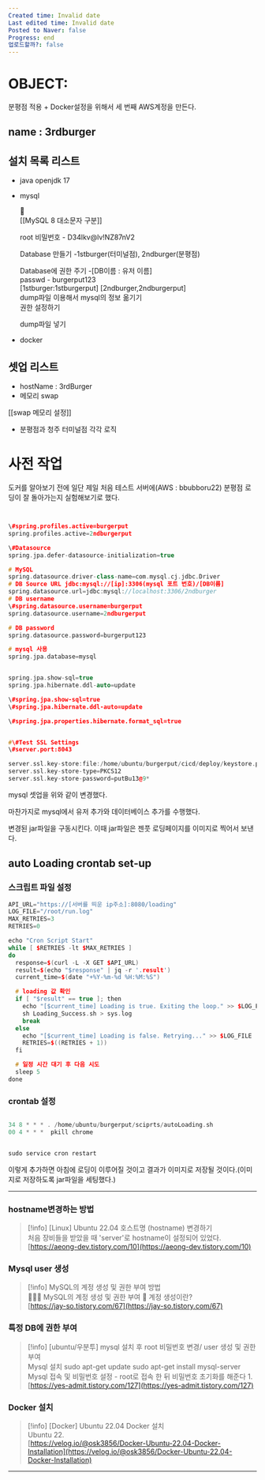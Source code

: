 ```yaml
---
Created time: Invalid date
Last edited time: Invalid date
Posted to Naver: false
Progress: end
업로드할까?: false
---
```

# OBJECT:

분평점 적용 + Docker설정을 위해서 세 번째 AWS계정을 만든다.

## name : 3rdburger

## 설치 목록 리스트

- java openjdk 17
- mysql  
      
    🔗  
    [[MySQL 8 대소문자 구분]]  
      
    root 비밀번호 - D34lkv@lv!NZ87nV2  
      
    Database 만들기 -1stburger(터미널점), 2ndburger(분평점)  
      
    Database에 권한 주기 -[DB이름 : 유저 이름]  
    passwd - burgerput123  
    [1stburger:1stburgerput] [2ndburger,2ndburgerput]  
    dump파일 이용해서 mysql의 정보 옮기기  
    권한 설정하기  
      
    dump파일 넣기  
    

  

- docker

  

## 셋업 리스트

- hostName : 3rdBurger
- 메모리 swap

[[swap 메모리 설정]]

- 분평점과 청주 터미널점 각각 로직

  

  

# 사전 작업

도커를 알아보기 전에 일단 제일 처음 테스트 서버에(AWS : bbubboru22) 분평점 로딩이 잘 돌아가는지 실험해보기로 했다.

  

```C++


\#spring.profiles.active=burgerput
spring.profiles.active=2ndburgerput

\#Datasource
spring.jpa.defer-datasource-initialization=true

# MySQL
spring.datasource.driver-class-name=com.mysql.cj.jdbc.Driver
# DB Source URL jdbc:mysql://[ip]:3306(mysql 포트 번호)/[DB이름]
spring.datasource.url=jdbc:mysql://localhost:3306/2ndburger
# DB username
\#spring.datasource.username=burgerput
spring.datasource.username=2ndburgerput

# DB password
spring.datasource.password=burgerput123

# mysql 사용
spring.jpa.database=mysql


spring.jpa.show-sql=true
spring.jpa.hibernate.ddl-auto=update

\#spring.jpa.show-sql=true
\#spring.jpa.hibernate.ddl-auto=update

\#spring.jpa.properties.hibernate.format_sql=true


#\#Test SSL Settings
\#server.port:8043

server.ssl.key-store:file:/home/ubuntu/burgerput/cicd/deploy/keystore.p12
server.ssl.key-store-type=PKCS12
server.ssl.key-store-password=putBu13@9*


```

mysql 셋업을 위와 같이 변경했다.

  

마찬가지로 mysql에서 유저 추가와 데이터베이스 추가를 수행했다.

변경된 jar파일을 구동시킨다. 이때 jar파일은 젠풋 로딩페이지를 이미지로 찍어서 보낸다.

  

## auto Loading crontab set-up

### 스크립트 파일 설정

```C++
API_URL="https://[서버를 띄운 ip주소]:8080/loading"
LOG_FILE="/root/run.log"
MAX_RETRIES=3
RETRIES=0

echo "Cron Script Start"
while [ $RETRIES -lt $MAX_RETRIES ]
do
  response=$(curl -L -X GET $API_URL)
  result=$(echo "$response" | jq -r '.result')
  current_time=$(date "+%Y-%m-%d %H:%M:%S")

  # loading 값 확인
  if [ "$result" == true ]; then
    echo "[$current_time] Loading is true. Exiting the loop." >> $LOG_FILE
    sh Loading_Success.sh > sys.log
    break
  else
    echo "[$current_time] Loading is false. Retrying..." >> $LOG_FILE
    RETRIES=$((RETRIES + 1))
  fi

  # 일정 시간 대기 후 다음 시도
  sleep 5
done
```

### crontab 설정

```C++

34 8 * * * . /home/ubuntu/burgerput/sciprts/autoLoading.sh
00 4 * * *  pkill chrome


sudo service cron restart
```

이렇게 추가하면 아침에 로딩이 이루어질 것이고 결과가 이미지로 저장될 것이다.(이미지로 저장하도록 jar파일을 세팅했다.)

  

---

### hostname변경하는 방법

> [!info] [Linux] Ubuntu 22.04 호스트명 (hostname) 변경하기  
> 처음 장비들을 받았을 때 'server'로 hostname이 설정되어 있었다.  
> [https://aeong-dev.tistory.com/10](https://aeong-dev.tistory.com/10)  

### Mysql user 생성

> [!info] MySQL의 계정 생성 및 권한 부여 방법  
> 💁🏻‍♂️ MySQL의 계정 생성 및 권한 부여 🤔 계정 생성이란?  
> [https://jay-so.tistory.com/67](https://jay-so.tistory.com/67)  

### 특정 DB에 권한 부여

> [!info] [ubuntu/우분투] mysql 설치 후 root 비밀번호 변경/ user 생성 및 권한 부여  
> Mysql 설치 sudo apt-get update sudo apt-get install mysql-server Mysql 접속 및 비밀번호 설정 - root로 접속 한 뒤 비밀번호 초기화를 해준다 1.  
> [https://yes-admit.tistory.com/127](https://yes-admit.tistory.com/127)  

### Docker 설치

> [!info] [Docker] Ubuntu 22.04 Docker 설치  
> Ubuntu 22.  
> [https://velog.io/@osk3856/Docker-Ubuntu-22.04-Docker-Installation](https://velog.io/@osk3856/Docker-Ubuntu-22.04-Docker-Installation)  

  

  

  

---